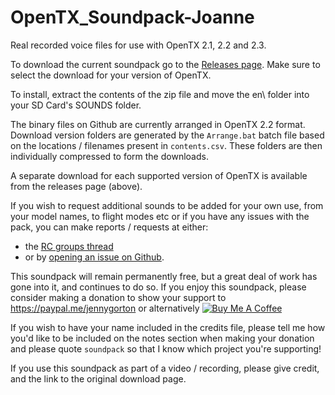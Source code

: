 # OpenTX_Soundpack-Joanne

Real recorded voice files for use with OpenTX 2.1, 2.2 and 2.3.

To download the current soundpack go to the
[Releases page](https://github.com/pinkywafer/OpenTX_soundpack-Joanne/releases).
Make sure to select the download for your version of OpenTX.

To install, extract the contents of the zip file and move the en\ folder into your SD Card's SOUNDS folder.

The binary files on Github are currently arranged in OpenTX 2.2 format.
Download version folders are generated by the `Arrange.bat` batch file based on
the locations / filenames present in `contents.csv`. These folders are then
individually compressed to form the downloads.

A separate download for each supported version of OpenTX is available from the releases page (above).

If you wish to request additional sounds to be added for your own use, from your model names, to flight modes etc
or if you have any issues with the pack, you can make reports / requests at either:
* the [RC groups thread](https://www.rcgroups.com/forums/showthread.php?2888433-OpenTX-Soundpack-Joanne)
* or by [opening an issue on Github](https://github.com/pinkywafer/OpenTX_soundpack-Joanne/issues).

This soundpack will remain permanently free, but a great deal of work has gone into it, and continues to do so.
If you enjoy this soundpack, please consider making a donation to show your support to https://paypal.me/jennygorton or alternatively [<a href="https://www.buymeacoffee.com/V3q9id4" target="_blank"><img src="https://www.buymeacoffee.com/assets/img/custom_images/purple_img.png" alt="Buy Me A Coffee" style="height: auto !important;width: auto !important;" ></a>](https://www.buymeacoffee.com/V3q9id4)

If you wish to have your name included in the credits file, please tell me how you'd like to be included on the notes section when making your donation and please quote `soundpack` so that I know which project you're supporting!

If you use this soundpack as part of a video / recording, please give credit, and the link to the original download page.
